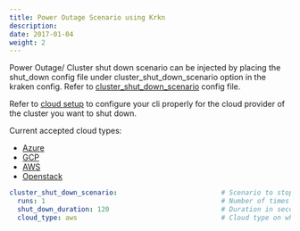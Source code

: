 ```yaml
---
title: Power Outage Scenario using Krkn
description: 
date: 2017-01-04
weight: 2
---
```

Power Outage/ Cluster shut down scenario can be injected by placing the shut_down config file under cluster_shut_down_scenario option in the kraken config. Refer to [cluster_shut_down_scenario](https://github.com/krkn-chaos/krkn/blob/main/scenarios/openshift/cluster_shut_down_scenario.yml) config file.

Refer to [cloud setup](/docs/scenarios/cloud_setup.md) to configure your cli properly for the cloud provider of the cluster you want to shut down.

Current accepted cloud types:
* [Azure](/docs/scenarios/cloud_setup.md#azure)
* [GCP](/docs/scenarios/cloud_setup.md#gcp)
* [AWS](/docs/scenarios/cloud_setup.md#aws)
* [Openstack](/docs/scenarios/cloud_setup.md#openstack)


```yaml
cluster_shut_down_scenario:                          # Scenario to stop all the nodes for specified duration and restart the nodes.
  runs: 1                                            # Number of times to execute the cluster_shut_down scenario.
  shut_down_duration: 120                            # Duration in seconds to shut down the cluster.
  cloud_type: aws                                    # Cloud type on which Kubernetes/OpenShift runs.